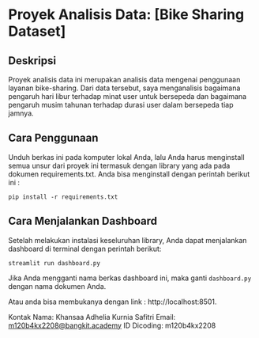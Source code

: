 # Proyek Analisis Data: [Bike Sharing Dataset]

## Deskripsi
Proyek analisis data ini merupakan analisis data mengenai penggunaan layanan bike-sharing. Dari data tersebut, saya menganalisis bagaimana pengaruh hari libur terhadap minat user untuk bersepeda dan bagaimana pengaruh musim tahunan terhadap durasi user dalam bersepeda tiap jamnya.

## Cara Penggunaan
Unduh berkas ini pada komputer lokal Anda, lalu Anda harus menginstall semua unsur dari proyek ini termasuk dengan library yang ada pada dokumen requirements.txt. Anda bisa menginstall dengan perintah berikut ini :
```
pip install -r requirements.txt
```

## Cara Menjalankan Dashboard
Setelah melakukan instalasi keseluruhan library, Anda dapat menjalankan dashboard di terminal dengan perintah berikut:
```
streamlit run dashboard.py
```
Jika Anda mengganti nama berkas dashboard ini, maka ganti `dashboard.py` dengan nama dokumen Anda.

Atau anda bisa membukanya dengan link : http://localhost:8501.

Kontak
Nama: Khansaa Adhelia Kurnia Safitri
Email: m120b4kx2208@bangkit.academy
ID Dicoding: m120b4kx2208
